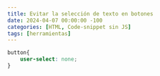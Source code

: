 ```yaml
---
title: Evitar la selección de texto en botones
date: 2024-04-07 00:00:00 -100
categories: [HTML, Code-snippet sin JS]
tags: [herramientas]
---
```


```css
button{
    user-select: none;
}
```